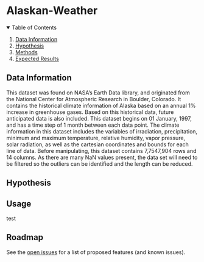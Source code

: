 # Alaskan-Weather

<!-- TABLE OF CONTENTS -->
<details open="open">
  <summary>Table of Contents</summary>
  <ol>
    <li>
      <a href="#Data-information">Data Information</a>
     </li>
    <li>
      <a href="#hypothesis">Hypothesis</a>    
    </li>
    <li><a href="#methods">Methods</a></li>
    <li><a href="#expected-results">Expected Results</a></li>  
  </ol>
</details>



<!-- Data Information -->
## Data Information

  This dataset was found on NASA’s Earth Data library, and originated from the National Center for
Atmospheric Research in Boulder, Colorado. It contains the historical climate information of Alaska based
on an annual 1% increase in greenhouse gases. Based on this historical data, future anticipated data is also
included. This dataset begins on 01 January, 1997, and has a time step of 1 month between each data point.
The climate information in this dataset includes the variables of irradiation, precipitation, minimum and
maximum temperature, relative humidity, vapor pressure, solar radiation, as well as the cartesian
coordinates and bounds for each line of data. Before manipulating, this dataset contains 7,7547,904 rows
and 14 columns. As there are many NaN values present, the data set will need to be filtered so the outliers
can be identified and the length can be reduced.

<!-- Hypothesis -->
## Hypothesis


<!-- Methods -->
## Usage

test


<!-- Expected Results -->
## Roadmap

See the [open issues](https://github.com/othneildrew/Best-README-Template/issues) for a list of proposed features (and known issues).
